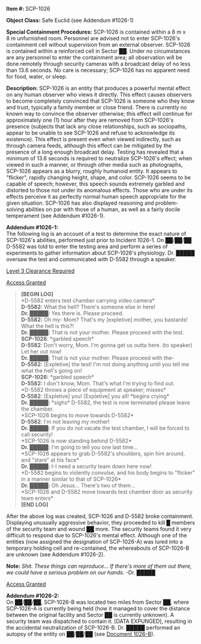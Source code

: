 **Item #:** SCP-1026

**Object Class:** Safe Euclid (see Addendum #1026-1)

**Special Containment Procedures:** SCP-1026 is contained within a 8 m x 8 m unfurnished room. Personnel are advised not to enter SCP-1026's containment cell without supervision from an external observer. SCP-1026 is contained within a reinforced cell in Sector ██. Under no circumstances are any personnel to enter the containment area; all observation will be done remotely through security cameras with a broadcast delay of no less than 13.6 seconds. No care is necessary; SCP-1026 has no apparent need for food, water, or sleep.

**Description:** SCP-1026 is an entity that produces a powerful mental effect on any human observer who views it directly. This effect causes observers to become completely convinced that SCP-1026 is someone who they know and trust, typically a family member or close friend. There is currently no known way to convince the observer otherwise; this effect will continue for approximately one (1) hour after they are removed from SCP-1026's presence (subjects that lack any close relationships, such as sociopaths, appear to be unable to see SCP-1026 and refuse to acknowledge its existence). This effect is present even when viewed indirectly, such as through camera feeds, although this effect can be mitigated by the presence of a long enough broadcast delay. Testing has revealed that a minimum of 13.6 seconds is required to neutralize SCP-1026's effect; when viewed in such a manner, or through other media such as photographs, SCP-1026 appears as a blurry, roughly humanoid entity. It appears to "flicker", rapidly changing height, shape, and color. SCP-1026 seems to be capable of speech; however, this speech sounds extremely garbled and distorted to those not under its anomalous effects. Those who are under its effects perceive it as perfectly normal human speech appropriate for the given situation. SCP-1026 has also displayed reasoning and problem-solving abilities on par with those of a human, as well as a fairly docile temperament (see Addendum #1026-1).

**Addendum #1026-1:**  
The following log is an account of a test to determine the exact nature of SCP-1026's abilities, performed just prior to Incident 1026-1. On ██/██/██ D-5582 was told to enter the testing area and perform a series of experiments to gather information about SCP-1026's physiology. Dr. █████ oversaw the test and communicated with D-5582 through a speaker.

[Level 3 Clearance Required](javascript:;)

[Access Granted](javascript:;)

> **\[BEGIN LOG\]**  
> \*D-5582 enters test chamber carrying video camera\*  
> **D-5582:** What the hell? There's someone else in here!  
> **Dr. █████:** Yes there is. Please proceed.  
> **D-5582:** Oh my- Mom? That's my \[expletive\] mother, you bastards! What the hell is this?!  
> **Dr. █████:** That is not your mother. Please proceed with the test.  
> **SCP-1026**: \*garbled speech\*  
> **D-5582**: Don't worry, Mom. I'm gonna get us outta here. (to speaker) Let her out now!  
> **Dr. █████:** That is not your mother. Please proceed with the-  
> **D-5582:** \[Expletive\] the test! I'm not doing anything until you tell me what the hell's going on!  
> **SCP-1026:** \*garbled speech\*  
> **D-5582:** I don't know, Mom. That's what I'm trying to find out.  
> \*D-5582 throws a piece of equipment at speaker; misses\*  
> **D-5582**: \[Expletive\] you! \[Expletive\] you all! \*begins crying\*  
> **Dr. █████:** \*sighs\* D-5582, the test is now terminated please leave the chamber.  
> \*SCP-1026 begins to move towards D-5582\*  
> **D-5582**: I'm not leaving my mother!  
> **Dr. █████:** If you do not vacate the test chamber, I will be forced to call security!  
> \*SCP-1026 is now standing behind D-5582\*  
> **Dr. █████:** I'm going to tell you one last time…  
> \*SCP-1026 appears to grab D-5582's shoulders, spin him around, and "stare" at his face\*  
> **Dr. █████:** I-I need a security team down here now!  
> \*D-5582 begins to violently convulse, and his body begins to "flicker" in a manner similar to that of SCP-1026\*  
> **Dr. █████:** Oh Jesus… There's two of them…  
> \*SCP-1026 and D-5582 move towards test chamber door as security team enters\*  
> **\[END LOG\]**

After the above log was created, SCP-1026 and D-5582 broke containment. Displaying unusually aggressive behavior, they proceeded to kill █ members of the security team and wound ██ more. The security teams found it very difficult to respond due to SCP-1026's mental effect. Although one of the entities (now assigned the designation of SCP-1026-A) was lured into a temporary holding cell and re-contained, the whereabouts of SCP-1026-B are unknown (see Addendum #1026-2).

**Note:** _Shit. These things can reproduce… If there's more of them out there, we could have a serious problem on our hands._ -Dr. █████

[Access Granted](javascript:;)

**Addendum #1026-2:**  
On ██/██/██, SCP-1026-B was located two miles from Sector ██, where SCP-1026-A is currently being held (how it managed to cover the distance between the original facility and Sector ██ is currently unknown). A security team was dispatched to contain it. \[DATA EXPUNGED\], resulting in the accidental neutralization of SCP-1026-B. Dr. █████ performed an autopsy of the entity on ██/██/██ (see [Document 1026-B](/document-1026-b)).